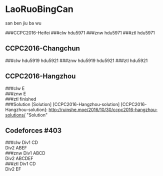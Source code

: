 # LaoRuoBingCan
san ben jiu ba wu

###CCPC2016-Heifei
###clw
hdu5971
###znw
hdu5971
###ztl
hdu5971

## CCPC2016-Changchun
###clw
hdu5919 hdu5921
###znw
hdu5919 hdu5921
###ztl
hdu5921

## CCPC2016-Hangzhou
###clw
E  
###znw
E  
###ztl
finished  
###Solution
[Solution] [CCPC2016-Hangzhou-solution]
[CCPC2016-Hangzhou-solution]: http://ruinshe.moe/2016/10/30/ccpc2016-hangzhou-solutions/  "Solution"

## Codeforces #403 
###clw
Div1 CD  
Div2 ABEF  
###znw
Div1 ABCD  
Div2 ABCDEF  
###ztl
Div1 CD  
Div2 EF  

